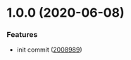 # 1.0.0 (2020-06-08)


### Features

* init commit ([2008989](https://github.com/ts-strict/eslint-config/commit/20089891fab5d14a996e6e1591a1ec32881157e3))
